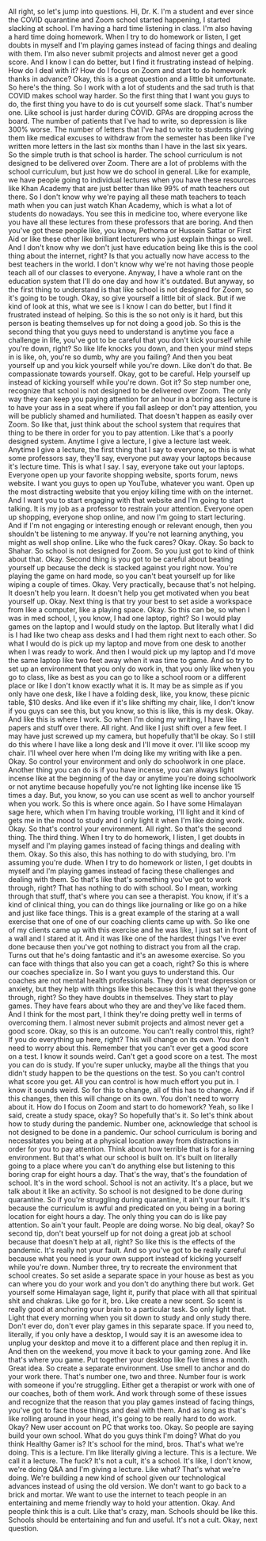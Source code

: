  All right, so let's jump into questions. Hi, Dr. K. I'm a student and ever since the COVID quarantine and Zoom school started happening, I started slacking at school. I'm having a hard time listening in class. I'm also having a hard time doing homework. When I try to do homework or listen, I get doubts in myself and I'm playing games instead of facing things and dealing with them. I'm also never submit projects and almost never get a good score. And I know I can do better, but I find it frustrating instead of helping. How do I deal with it? How do I focus on Zoom and start to do homework thanks in advance? Okay, this is a great question and a little bit unfortunate. So here's the thing. So I work with a lot of students and the sad truth is that COVID makes school way harder. So the first thing that I want you guys to do, the first thing you have to do is cut yourself some slack. That's number one. Like school is just harder during COVID. GPAs are dropping across the board. The number of patients that I've had to write, so depression is like 300% worse. The number of letters that I've had to write to students giving them like medical excuses to withdraw from the semester has been like I've written more letters in the last six months than I have in the last six years. So the simple truth is that school is harder. The school curriculum is not designed to be delivered over Zoom. There are a lot of problems with the school curriculum, but just how we do school in general. Like for example, we have people going to individual lectures when you have these resources like Khan Academy that are just better than like 99% of math teachers out there. So I don't know why we're paying all these math teachers to teach math when you can just watch Khan Academy, which is what a lot of students do nowadays. You see this in medicine too, where everyone like you have all these lectures from these professors that are boring. And then you've got these people like, you know, Pethoma or Hussein Sattar or First Aid or like these other like brilliant lecturers who just explain things so well. And I don't know why we don't just have education being like this is the cool thing about the internet, right? Is that you actually now have access to the best teachers in the world. I don't know why we're not having those people teach all of our classes to everyone. Anyway, I have a whole rant on the education system that I'll do one day and how it's outdated. But anyway, so the first thing to understand is that like school is not designed for Zoom, so it's going to be tough. Okay, so give yourself a little bit of slack. But if we kind of look at this, what we see is I know I can do better, but I find it frustrated instead of helping. So this is the so not only is it hard, but this person is beating themselves up for not doing a good job. So this is the second thing that you guys need to understand is anytime you face a challenge in life, you've got to be careful that you don't kick yourself while you're down, right? So like life knocks you down, and then your mind steps in is like, oh, you're so dumb, why are you failing? And then you beat yourself up and you kick yourself while you're down. Like don't do that. Be compassionate towards yourself. Okay, got to be careful. Help yourself up instead of kicking yourself while you're down. Got it? So step number one, recognize that school is not designed to be delivered over Zoom. The only way they can keep you paying attention for an hour in a boring ass lecture is to have your ass in a seat where if you fall asleep or don't pay attention, you will be publicly shamed and humiliated. That doesn't happen as easily over Zoom. So like that, just think about the school system that requires that thing to be there in order for you to pay attention. Like that's a poorly designed system. Anytime I give a lecture, I give a lecture last week. Anytime I give a lecture, the first thing that I say to everyone, so this is what some professors say, they'll say, everyone put away your laptops because it's lecture time. This is what I say. I say, everyone take out your laptops. Everyone open up your favorite shopping website, sports forum, news website. I want you guys to open up YouTube, whatever you want. Open up the most distracting website that you enjoy killing time with on the internet. And I want you to start engaging with that website and I'm going to start talking. It is my job as a professor to restrain your attention. Everyone open up shopping, everyone shop online, and now I'm going to start lecturing. And if I'm not engaging or interesting enough or relevant enough, then you shouldn't be listening to me anyway. If you're not learning anything, you might as well shop online. Like who the fuck cares? Okay. Okay. So back to Shahar. So school is not designed for Zoom. So you just got to kind of think about that. Okay. Second thing is you got to be careful about beating yourself up because the deck is stacked against you right now. You're playing the game on hard mode, so you can't beat yourself up for like wiping a couple of times. Okay. Very practically, because that's not helping. It doesn't help you learn. It doesn't help you get motivated when you beat yourself up. Okay. Next thing is that try your best to set aside a workspace from like a computer, like a playing space. Okay. So this can be, so when I was in med school, I, you know, I had one laptop, right? So I would play games on the laptop and I would study on the laptop. But literally what I did is I had like two cheap ass desks and I had them right next to each other. So what I would do is pick up my laptop and move from one desk to another when I was ready to work. And then I would pick up my laptop and I'd move the same laptop like two feet away when it was time to game. And so try to set up an environment that you only do work in, that you only like when you go to class, like as best as you can go to like a school room or a different place or like I don't know exactly what it is. It may be as simple as if you only have one desk, like I have a folding desk, like, you know, these picnic table, $10 desks. And like even if it's like shifting my chair, like, I don't know if you guys can see this, but you know, so this is like, this is my desk. Okay. And like this is where I work. So when I'm doing my writing, I have like papers and stuff over there. All right. And like I just shift over a few feet. I may have just screwed up my camera, but hopefully that'll be okay. So I still do this where I have like a long desk and I'll move it over. I'll like scoop my chair. I'll wheel over here when I'm doing like my writing with like a pen. Okay. So control your environment and only do schoolwork in one place. Another thing you can do is if you have incense, you can always light incense like at the beginning of the day or anytime you're doing schoolwork or not anytime because hopefully you're not lighting like incense like 15 times a day. But, you know, so you can use scent as well to anchor yourself when you work. So this is where once again. So I have some Himalayan sage here, which when I'm having trouble working, I'll light and it kind of gets me in the mood to study and I only light it when I'm like doing work. Okay. So that's control your environment. All right. So that's the second thing. The third thing. When I try to do homework, I listen, I get doubts in myself and I'm playing games instead of facing things and dealing with them. Okay. So this also, this has nothing to do with studying, bro. I'm assuming you're dude. When I try to do homework or listen, I get doubts in myself and I'm playing games instead of facing these challenges and dealing with them. So that's like that's something you've got to work through, right? That has nothing to do with school. So I mean, working through that stuff, that's where you can see a therapist. You know, if it's a kind of clinical thing, you can do things like journaling or like go on a hike and just like face things. This is a great example of the staring at a wall exercise that one of one of our coaching clients came up with. So like one of my clients came up with this exercise and he was like, I just sat in front of a wall and I stared at it. And it was like one of the hardest things I've ever done because then you've got nothing to distract you from all the crap. Turns out that he's doing fantastic and it's an awesome exercise. So you can face with things that also you can get a coach, right? So this is where our coaches specialize in. So I want you guys to understand this. Our coaches are not mental health professionals. They don't treat depression or anxiety, but they help with things like this because this is what they've gone through, right? So they have doubts in themselves. They start to play games. They have fears about who they are and they've like faced them. And I think for the most part, I think they're doing pretty well in terms of overcoming them. I almost never submit projects and almost never get a good score. Okay, so this is an outcome. You can't really control this, right? If you do everything up here, right? This will change on its own. You don't need to worry about this. Remember that you can't ever get a good score on a test. I know it sounds weird. Can't get a good score on a test. The most you can do is study. If you're super unlucky, maybe all the things that you didn't study happen to be the questions on the test. So you can't control what score you get. All you can control is how much effort you put in. I know it sounds weird. So for this to change, all of this has to change. And if this changes, then this will change on its own. You don't need to worry about it. How do I focus on Zoom and start to do homework? Yeah, so like I said, create a study space, okay? So hopefully that's it. So let's think about how to study during the pandemic. Number one, acknowledge that school is not designed to be done in a pandemic. Our school curriculum is boring and necessitates you being at a physical location away from distractions in order for you to pay attention. Think about how terrible that is for a learning environment. But that's what our school is built on. It's built on literally going to a place where you can't do anything else but listening to this boring crap for eight hours a day. That's the way, that's the foundation of school. It's in the word school. School is not an activity. It's a place, but we talk about it like an activity. So school is not designed to be done during quarantine. So if you're struggling during quarantine, it ain't your fault. It's because the curriculum is awful and predicated on you being in a boring location for eight hours a day. The only thing you can do is like pay attention. So ain't your fault. People are doing worse. No big deal, okay? So second tip, don't beat yourself up for not doing a great job at school because that doesn't help at all, right? So like this is the effects of the pandemic. It's really not your fault. And so you've got to be really careful because what you need is your own support instead of kicking yourself while you're down. Number three, try to recreate the environment that school creates. So set aside a separate space in your house as best as you can where you do your work and you don't do anything there but work. Get yourself some Himalayan sage, light it, purify that place with all that spiritual shit and chakras. Like go for it, bro. Like create a new scent. So scent is really good at anchoring your brain to a particular task. So only light that. Light that every morning when you sit down to study and only study there. Don't ever do, don't ever play games in this separate space. If you need to, literally, if you only have a desktop, I would say it is an awesome idea to unplug your desktop and move it to a different place and then replug it in. And then on the weekend, you move it back to your gaming zone. And like that's where you game. Put together your desktop like five times a month. Great idea. So create a separate environment. Use smell to anchor and do your work there. That's number one, two and three. Number four is work with someone if you're struggling. Either get a therapist or work with one of our coaches, both of them work. And work through some of these issues and recognize that the reason that you play games instead of facing things, you've got to face those things and deal with them. And as long as that's like rolling around in your head, it's going to be really hard to do work. Okay? New user account on PC that works too. Okay. So people are saying build your own school. What do you guys think I'm doing? What do you think Healthy Gamer is? It's school for the mind, bros. That's what we're doing. This is a lecture. I'm like literally giving a lecture. This is a lecture. We call it a lecture. The fuck? It's not a cult, it's a school. It's like, I don't know, we're doing Q&A and I'm giving a lecture. Like what? That's what we're doing. We're building a new kind of school given our technological advances instead of using the old version. We don't want to go back to a brick and mortar. We want to use the internet to teach people in an entertaining and meme friendly way to hold your attention. Okay. And people think this is a cult. Like that's crazy, man. Schools should be like this. Schools should be entertaining and fun and useful. It's not a cult. Okay, next question.
